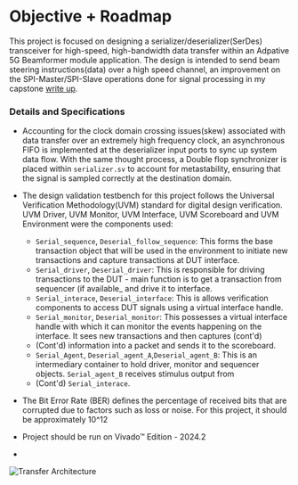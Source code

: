 # Objective + Roadmap
This project is focused on designing a serializer/deserializer(SerDes) transceiver for high-speed, high-bandwidth data transfer within an Adpative 5G Beamformer module application.
The design is intended to send beam steering instructions(data) over a high speed channel, an improvement on the SPI-Master/SPI-Slave operations done for signal processing in my capstone [write up](https://assets.zyrosite.com/YyGzaM3Vx5Co27Mb/capstone-mePGD21OBlfrXGlL.pdf).

### Details and Specifications
- Accounting for the clock domain crossing issues(skew) associated with data transfer over an extremely high frequency clock, an asynchronous FIFO is implemented at the deserializer input ports to sync up system data flow. With the same thought process, a Double flop synchronizer is placed within `serializer.sv` to account for metastability, ensuring that the signal is sampled correctly at the destination domain.
- The design validation testbench for this project follows the Universal Verification Methodology(UVM) standard for digital design verification. UVM Driver, UVM Monitor, UVM Interface, UVM Scoreboard and UVM Environment were the components used:
     - `Serial_sequence`, `Deserial_follow_sequence`: This forms the base transaction object that will be used in the environment to initiate new transactions and capture transactions at DUT interface.
     - `Serial_driver`, `Deserial_driver`: This is responsible for driving transactions to the DUT - main function is to get a transaction from sequencer (if available_ and drive it to interface.
     - `Serial_interace`, `Deserial_interface`: This is allows verification components to access DUT signals using a virtual interface handle.
     - `Serial_monitor`, `Deserial_monitor`: This possesses a virtual interface handle with which it can monitor the events happening on the interface. It sees new transactions and then captures (cont'd) 
     - (Cont'd) information into a packet and sends it to the scoreboard.
     - `Serial_Agent`, `Deserial_agent_A`,`Deserial_agent_B`: This is an intermediary container to hold driver, monitor and sequencer objects. `Serial_agent_B` receives stimulus output from
     - (Cont'd) `Serial_interace`.

-  The Bit Error Rate (BER) defines the percentage of received bits that are corrupted due to factors such as loss or noise. For this project, it should be  approximately 10^12
- Project should be run on Vivado™ Edition - 2024.2
- 

![Transfer Architecture](https://github.com/user-attachments/assets/42fa0303-b6f5-4f76-8e46-fbd153972029)
